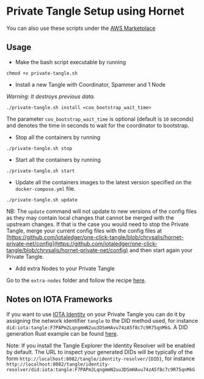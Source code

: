 # Private Tangle Setup using Hornet

You can also use these scripts under the [AWS Marketplace](./README_AWS.md)

## Usage

* Make the bash script executable by running
```
chmod +x private-tangle.sh
```

* Install a new Tangle with Coordinator, Spammer and 1 Node

*Warning: It destroys previous data.* 

```
./private-tangle.sh install <coo_bootstrap_wait_time>
```

The parameter `coo_bootstrap_wait_time` is optional (default is `10` seconds) and denotes the time in seconds to wait for the coordinator to bootstrap.

* Stop all the containers by running 

```
./private-tangle.sh stop
```

* Start all the containers by running 

```
./private-tangle.sh start
```

* Update all the containers images to the latest version specified on the `docker-compose.yml` file. 

```
./private-tangle.sh update
```

NB: The `update` command will not update to new versions of the config files as they may contain local changes that cannot be merged with the upstream changes. If that is the case you would need to stop the Private Tangle, merge your current config files with the config files at [https://github.com/iotaledger/one-click-tangle/blob/chrysalis/hornet-private-net/config](https://github.com/iotaledger/one-click-tangle/blob/chrysalis/hornet-private-net/config) and then start again your Private Tangle.


* Add extra Nodes to your Private Tangle

Go to the `extra-nodes` folder and follow the recipe [here](./extra-nodes/README.md). 

## Notes on IOTA Frameworks

If you want to use [IOTA Identity](https://github.com/identity.rs) on your Private Tangle you can do it by assigning the network identifier `tangle` to the DID method used, for instance `did:iota:tangle:F7PAPm2LqngmmN2uu3DSmHAvu74zA5f8c7c9R75qnMkG`. A DID generation Rust example can be found [here](https://github.com/iotaledger/identity.rs/blob/dev/examples/low-level-api/private_tangle.rs). 

Note: If you install the Tangle Explorer the Identity Resolver will be enabled by default. The URL to inspect your generated DIDs will be typically of the form `http://localhost:8082/tangle/identity-resolver/{DID}`, for instance `http://localhost:8082/tangle/identity-resolver/did:iota:tangle:F7PAPm2LqngmmN2uu3DSmHAvu74zA5f8c7c9R75qnMkG`
